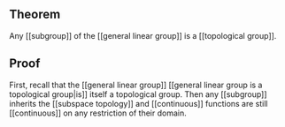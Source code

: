 ## Theorem
Any [[subgroup]] of the [[general linear group]] is a [[topological group]].
## Proof
First, recall that the [[general linear group]] [[general linear group is a topological group|is]] itself a topological group. Then any [[subgroup]] inherits the [[subspace topology]] and [[continuous]] functions are still [[continuous]] on any restriction of their domain. 
